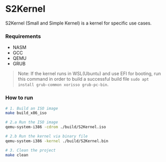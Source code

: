 # S2Kernel
S2Kernel (Small and Simple Kernel) is a kernel for specific use cases.

### Requirements

* NASM
* GCC
* QEMU
* GRUB

> Note: If the kernel runs in WSL(Ubuntu) and use EFI for booting, run this command in order to build a successful build file `sudo apt install grub-common xorisso grub-pc-bin`.

### How to run

```bash
# 1. Build an ISO image
make build_x86_iso

# 2.a Run the ISO image
qemu-system-i386 -cdrom ./build/S2Kernel.iso

# 2.b Run the kernel via binary file
qemu-system-i386 -kernel ./build/S2Kernel.bin

# 3. Clean the project
make clean
```
